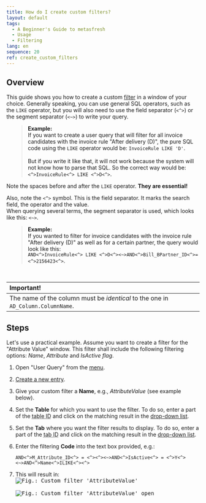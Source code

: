 ```yaml
---
title: How do I create custom filters?
layout: default
tags:
  - A Beginner's Guide to metasfresh
  - Usage
  - Filtering
lang: en
sequence: 20
ref: create_custom_filters
---
```


## Overview
This guide shows you how to create a custom [filter](Filtering_function) in a window of your choice. Generally speaking, you can use general SQL operators, such as the `LIKE` operator, but you will also need to use the field separator (`<^>`) or the segment separator (`<~>`) to write your query.

<p style="margin-left: 40px; padding-left: 15px; border-left: 1px solid #dedede;">
<strong>Example:</strong><br>
If you want to create a user query that will filter for all invoice candidates with the invoice rule "After delivery (D)", the pure SQL code using the <code>LIKE</code> operator would be: <code>InvoiceRule LIKE 'D'</code>.<br><br>
But if you write it like that, it will not work because the system will not know how to parse that SQL.
So the correct way would be: <code><^>InvoiceRule<^> LIKE <^>D<^></code>.
</p>

<i class="ion-alert filter-alert"></i>Note the spaces before and after the `LIKE` operator. **They are essential!**

<i class="ion-alert filter-alert"></i>Also, note the `<^>` symbol. This is the field separator. It marks the search field, the operator and the value.<br>
When querying several terms, the segment separator is used, which looks like this: `<~>`.

<p style="margin-left: 40px; padding-left: 15px; border-left: 1px solid #dedede;">
<strong>Example:</strong><br>
If you wanted to filter for invoice candidates with the invoice rule "After delivery (D)" as well as for a certain partner, the query would look like this:<br>
<code>AND<^>InvoiceRule<^> LIKE <^>D<^><~>AND<^>Bill_BPartner_ID<^>=<^>2156423<^></code>.
</p><br>

| **Important!** |
| :--- |
| The name of the column must be *identical* to the one in `AD_Column.ColumnName`. |

## Steps
Let's use a practical example. Assume you want to create a filter for the "Attribute Value" window. This filter shall include the following filtering options: *Name*, *Attribute* and *IsActive flag*.

1. Open "User Query" from the [menu](Menu).
1. [Create a new entry](New_Record_Window).
1. Give your custom filter a **Name**, e.g., *AttributeValue* (see example below).
1. Set the **Table** for which you want to use the filter. To do so, enter a part of the <abbr title="AD_Table_ID">table ID</abbr> and click on the matching result in the <a href="Keyboard_shortcuts_reference#dropdown" title="Dynamic Search Box (Autocompletion)">drop-down list</a>.
1. Set the **Tab** where you want the filter results to display. To do so, enter a part of the <abbr title="AD_Tab_ID">tab ID</abbr> and click on the matching result in the <a href="Keyboard_shortcuts_reference#dropdown" title="Dynamic Search Box (Autocompletion)">drop-down list</a>.
1. Enter the filtering **Code** into the text box provided, e.g.:

   ```
   AND<^>M_Attribute_ID<^> = <^><^><~>AND<^>IsActive<^> = <^>Y<^><~>AND<^>Name<^>ILIKE<^><^>
   ```

1. This will result in:<br>
  <kbd><img src="https://user-images.githubusercontent.com/15378036/70226875-45935380-175a-11ea-9083-090e6b875989.png" alt="Fig.: Custom filter 'AttributeValue'"></kbd>
  <br><br>
  <kbd><img src="https://user-images.githubusercontent.com/15378036/70226881-4cba6180-175a-11ea-951d-27454d572441.png" alt="Fig.: Custom filter 'AttributeValue' open"></kbd>
